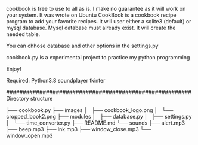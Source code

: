 cookbook is free to use to all as is.
I make no guarantee as it will work on your system.
It was wrote on Ubuntu
CookBook is a cookbook recipe program to add your favorite recipes.
It will user either a sqlite3 (default) or mysql database.
Mysql database must already exist.
It will create the needed table.

You can chhose database and other options in the settings.py

cookbook.py is a experimental project to practice my python programming

Enjoy!



Required:
Python3.8
soundplayer
tkinter

########################################################
Directory structure

├── cookbook.py
├── images
│   ├── cookbook_logo.png
│   └── cropped_book2.png
├── modules
│   ├── database.py
│   ├── settings.py
│   └── time_converter.py
├── README.md
└── sounds
    ├── alert.mp3
    ├── beep.mp3
    ├── lnk.mp3
    ├── window_close.mp3
    └── window_open.mp3


